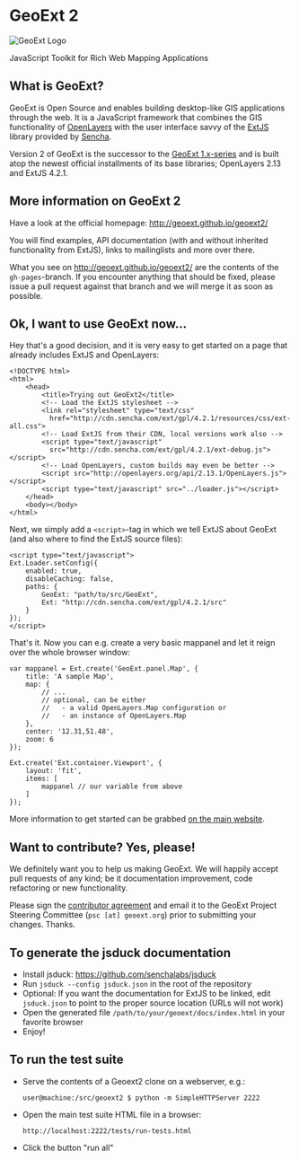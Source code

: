 # GeoExt 2

![GeoExt Logo](http://geoext.github.io/geoext2/website-resources/img/GeoExt-logo.png "GeoExt Logo")

JavaScript Toolkit for Rich Web Mapping Applications


## What is GeoExt?

GeoExt is Open Source and enables building desktop-like GIS applications through
the web. It is a JavaScript framework that combines the GIS functionality of
[OpenLayers](http://openlayers.org) with the user interface savvy of the
[ExtJS](http://www.sencha.com/products/extjs/) library provided by
[Sencha](http://www.sencha.com/).

Version 2 of GeoExt is the successor to the
[GeoExt 1.x-series](http://geoext.org) and is built atop the newest official
installments of its base libraries; OpenLayers 2.13 and ExtJS 4.2.1.


## More information on GeoExt 2

Have a look at the official homepage: http://geoext.github.io/geoext2/

You will find examples, API documentation (with and without inherited
functionality from ExtJS), links to mailinglists and more over there.

What you see on http://geoext.github.io/geoext2/ are the contents of the
`gh-pages`-branch. If you encounter anything that should be fixed, please issue
a pull request against that branch and we will merge it as soon as possible.


## Ok, I want to use GeoExt now...

Hey that's a good decision, and it is very easy to get started on a page that
already includes ExtJS and OpenLayers:

    <!DOCTYPE html>
    <html>
        <head>
            <title>Trying out GeoExt2</title>
            <!-- Load the ExtJS stylesheet -->
            <link rel="stylesheet" type="text/css"
              href="http://cdn.sencha.com/ext/gpl/4.2.1/resources/css/ext-all.css">
            <!-- Load ExtJS from their CDN, local versions work also -->
            <script type="text/javascript"
              src="http://cdn.sencha.com/ext/gpl/4.2.1/ext-debug.js"></script>
            <!-- Load OpenLayers, custom builds may even be better -->
            <script src="http://openlayers.org/api/2.13.1/OpenLayers.js"></script>
            <script type="text/javascript" src="../loader.js"></script>
        </head>
        <body></body>
    </html>

Next, we simply add a `<script>`-tag in which we tell ExtJS about GeoExt (and
also where to find the ExtJS source files):

    <script type="text/javascript">
    Ext.Loader.setConfig({
        enabled: true,
        disableCaching: false,
        paths: {
            GeoExt: "path/to/src/GeoExt",
            Ext: "http://cdn.sencha.com/ext/gpl/4.2.1/src"
        }
    });
    </script>

That's it. Now you can e.g. create a very basic mappanel and let it reign over
the whole browser window:

    var mappanel = Ext.create('GeoExt.panel.Map', {
        title: 'A sample Map',
        map: {
            // ...
            // optional, can be either
            //   - a valid OpenLayers.Map configuration or
            //   - an instance of OpenLayers.Map
        },
        center: '12.31,51.48',
        zoom: 6
    });

    Ext.create('Ext.container.Viewport', {
        layout: 'fit',
        items: [
            mappanel // our variable from above
        ]
    });

More information to get started can be grabbed
[on the main website](http://geoext.github.io/geoext2).


## Want to contribute? Yes, please!

We definitely want you to help us making GeoExt. We will happily accept pull
requests of any kind; be it documentation improvement, code refactoring or new
functionality.

Please sign the [contributor agreement](http://trac.geoext.org/browser/docs/contributor_agreements/geoext_agreement.pdf?format=raw)
and email it to the GeoExt Project Steering Committee (`psc [at] geoext.org`)
prior to submitting your changes. Thanks.


## To generate the jsduck documentation

*   Install jsduck: https://github.com/senchalabs/jsduck
*   Run `jsduck --config jsduck.json` in the root of the repository
*   Optional: If you want the documentation for ExtJS to be linked, edit
    `jsduck.json` to point to the proper source location (URLs will not work)
*   Open the generated file `/path/to/your/geoext/docs/index.html` in your
    favorite browser
*   Enjoy!


## To run the test suite

*   Serve the contents of a Geoext2 clone on a webserver, e.g.:

    `user@machine:/src/geoext2 $ python -m SimpleHTTPServer 2222`

*   Open the main test suite HTML file in a browser:

    `http://localhost:2222/tests/run-tests.html`

*   Click the button "run all"
